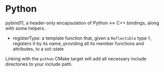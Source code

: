 # Python

pybind11, a header-only encapsulation of Python <-> C++ bindings, along with some helpers.

* registerType: a template function that, given a `Reflectible` type `T`, registers it by its name, providing all its member functions and attributes, to a sol::state

Linking with the `puthon` CMake target will add all necessary include directories to your include path.
